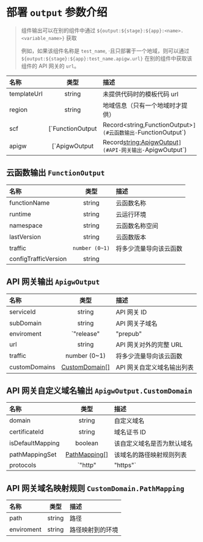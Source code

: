 # 部署 `output` 参数介绍

> 组件输出可以在别的组件中通过 `${output:${stage}:${app}:<name>.<variable_name>}` 获取
>
> 例如，如果该组件名称是 `test_name`, ·且只部署于一个地域，则可以通过 `${output:${stage}:${app}:test_name.apigw.url}` 在别的组件中获取该组件的 API 网关的 `url`。

| 名称        |                                       类型                                       | 描述                             |
| :---------- | :------------------------------------------------------------------------------: | :------------------------------- |
| templateUrl |                                      string                                      | 未提供代码时的模板代码 url       |
| region      |                                      string                                      | 地域信息（只有一个地域时才提供） |
| scf         | [`FunctionOutput | Record<string,FunctionOutput>`](#云函数输出-`FunctionOutput`) | 云函数输出信息                   |
| apigw       |    [`ApigwOutput | Record<string:ApigwOutput>`](#API-网关输出-`ApigwOutput`)     | API 网关输出信息                 |

## 云函数输出 `FunctionOutput`

| 名称                 |      类型      | 描述                   |
| :------------------- | :------------: | :--------------------- |
| functionName         |     string     | 云函数名称             |
| runtime              |     string     | 云运行环境             |
| namespace            |     string     | 云函数名称空间         |
| lastVersion          |     string     | 云函数版本             |
| traffic              | `number (0~1)` | 将多少流量导向该云函数 |
| configTrafficVersion |     string     |                        |

## API 网关输出 `ApigwOutput`

| 名称          |                                 类型                                 | 描述                       |
| :------------ | :------------------------------------------------------------------: | :------------------------- |
| serviceId     |                                string                                | API 网关 ID                |
| subDomain     |                                string                                | API 网关子域名             |
| enviroment    |                   `"release" | "prepub" | "test"`                    | API 网关                   |
| url           |                                string                                | API 网关对外的完整 URL     |
| traffic       |                             number (0~1)                             | 将多少流量导向该云函数     |
| customDomains | [CustomDomain[]](#API-网关自定义域名输出-`ApigwOutput.CustomDomain`) | API 网关自定义域名输出列表 |

## API 网关自定义域名输出 `ApigwOutput.CustomDomain`

| 名称             |                                类型                                | 描述                       |
| :--------------- | :----------------------------------------------------------------: | :------------------------- |
| domain           |                               string                               | 自定义域名                 |
| certificateId    |                               string                               | 域名证书 ID                |
| isDefaultMapping |                              boolean                               | 该自定义域名是否为默认域名 |
| pathMappingSet   | [PathMapping[]](#-API-网关域名映射规则-`CustomDomain.PathMapping`) | 该域名的路径映射规则列表   |
| protocols        |                         `"http" | "https"`                         | 启用的协议                 |

## API 网关域名映射规则 `CustomDomain.PathMapping`

| 名称       |  类型  | 描述             |
| :--------- | :----: | :--------------- |
| path       | string | 路径             |
| enviroment | string | 路径映射到的环境 |
